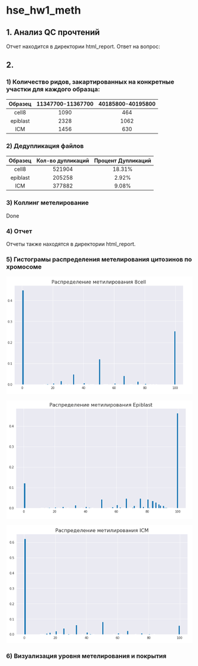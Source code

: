 # hse_hw1_meth

## 1. Анализ QC прочтений
Отчет находится в директории html_report.
Ответ на вопрос: 
  
## 2. 
### 1) Количество ридов, закартированных на конкретные участки для каждого образца:  
| Образец   |11347700-11367700|40185800-40195800|
|:---------:|:---------------:|:---------------:|
| cell8     | 1090            | 464             |
| epiblast  | 2328            | 1062            |
| ICM       | 1456            | 630             |

### 2) Дедупликация файлов  
|Образец |Кол-во дупликаций|Процент Дупликаций|
|:------:|:---------------:|:----------------:|
|cell8   |521904           |18.31%            |
|epiblast|205258           |2.92%             |
|ICM     |377882           |9.08%             |

### 3) Коллинг метелирование
Done

### 4) Отчет
Отчеты также находятся в директории html_report.  
  
### 5) Гистограмы распределения метелирования цитозинов по хромосоме
![alt](./fig/8cell.png)

![alt](./fig/epi.png)

![alt](./fig/icm.png)

### 6) Визуализация уровня метелирования и покрытия
